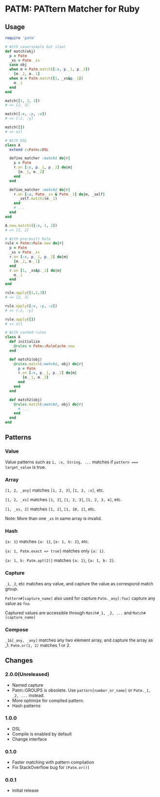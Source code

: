 # PATM: PATtern Matcher for Ruby

## Usage

```ruby
require 'patm'
```

```ruby
# With case(simple but slow)
def match(obj)
  p = Patm
  _xs = Patm._xs
  case obj
  when m = Patm.match([:x, p._1, p._2])
    [m._2, m._1]
  when m = Patm.match([1, _xs&p._1])
    m._1
  end
end

match([1, 2, 3])
# => [2, 3]

match([:x, :y, :z])
# => [:z, :y]

match([])
# => nil
```

```ruby
# With DSL
class A
  extend ::Patm::DSL

  define_matcher :match1 do|r|
    p = Patm
    r.on [:x, p._1, p._2] do|m|
      [m._1, m._2]
    end
  end

  define_matcher :match2 do|r|
    r.on [:a, Patm._xs & Patm._1] do|m, _self|
      _self.match1(m._1)
    end
    # ...
  end
end

A.new.match1([:x, 1, 2])
# => [1, 2]
```

```ruby
# With pre-built Rule
rule = Patm::Rule.new do|r|
  p = Patm
  _xs = Patm._xs
  r.on [:x, p._1, p._2] do|m|
    [m._2, m._1]
  end
  r.on [1, _xs&p._1] do|m|
    m._1
  end
end

rule.apply([1,2,3])
# => [2, 3]

rule.apply([:x, :y, :z])
# => [:z, :y]

rule.apply([])
# => nil
```

```ruby
# With cached rules
class A
  def initialize
    @rules = Patm::RuleCache.new
  end

  def match1(obj)
    @rules.match(:match1, obj) do|r|
      p = Patm
      r.on [:x, p._1, p._2] do|m|
        [m._1, m._2]
      end
    end
  end

  def match2(obj)
    @rules.match(:match2, obj) do|r|
      # ...
    end
  end
end
 ```

## Patterns

### Value

Value patterns such as `1, :x, String, ...` matches if `pattern === target_value` is true.

### Array

`[1, 2, _any]` matches `[1, 2, 3]`, `[1, 2, :x]`, etc.

`[1, 2, _xs]` matches `[1, 2]`, `[1, 2, 3]`, `[1, 2, 3, 4]`, etc.

`[1, _xs, 2]` matches `[1, 2]`, `[1, 10, 2]`, etc.

Note: More than one `_xs` in same array is invalid.

### Hash

`{a: 1}` matches `{a: 1}`, `{a: 1, b: 2}`, etc.

`{a: 1, Patm.exact => true}` matches only `{a: 1}`.

`{a: 1, b: Patm.opt(2)}` matches `{a: 1}`, `{a: 1, b: 2}`.

### Capture

`_1`, `_2`, etc matches any value, and capture the value as correspond match group.

`Pattern#[capture_name]` also used for capture.`Patm._any[:foo]` capture any value as `foo`.

Captured values are accessible through `Match#_1, _2, ...` and `Match#[capture_name]`

### Compose

`_1&[_any, _any]` matches any two element array, and capture the array as _1.
`Patm.or(1, 2)` matches 1 or 2.


## Changes

### 2.0.0(Unreleased)

- Named capture
- Patm::GROUPS is obsolete. Use `pattern[number_or_name]` or `Patm._1, _2, ...` instead.
- More optimize for compiled pattern.
- Hash patterns

### 1.0.0

- DSL
- Compile is enabled by default
- Change interface

### 0.1.0

- Faster matching with pattern compilation
- Fix StackOverflow bug for `[Patm.or()]`

### 0.0.1

- Initial release

